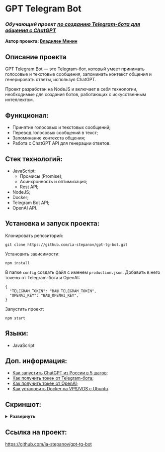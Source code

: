 # GPT Telegram Bot
### ***Обучающий проект [по созданию Telegram-бота для общения с ChatGPT](https://youtu.be/-6ufFPvp6CY)***  
**Автор проекта: [Владилен Минин](https://www.youtube.com/@VladilenMinin)**

## Описание проекта
GPT Telegram Bot — это Telegram-бот, который умеет принимать голосовые и текстовые сообщения, запоминать контекст общения и генерировать ответы, используя ChatGPT. 

Проект разработан на NodeJS и включает в себя технологии, необходимые для создания ботов, работающих с искусственным интеллектом.

## Функционал:
- Принятие голосовых и текстовых сообщений;
- Перевод голосовых сообщений в текст;
- Запоминание контекста общения;
- Работа с ChatGPT API для генерации ответов.

## Стек технологий:
- JavaScript:
  - Промисы (Promise);
  - Асинхронность и оптимизация;
  - Rest API;
- NodeJS;
- Docker;
- Telegram Bot API;
- OpenAI API.

## Установка и запуск проекта:
Клонировать репозиторий:

    git clone https://github.com/ia-stepanov/gpt-tg-bot.git

Установить зависимости:

    npm install

В папке `config` создать файл с именем `production.json`. Добавить в него токены от Telegram-бота и OpenAI: 
```
{
  "TELEGRAM_TOKEN": "ВАШ_TELEGRAM_TOKEN",
  "OPENAI_KEY": "ВАШ_OPENAI_KEY",
}
```

Запустить проект:

    npm start

## Языки:
- JavaScript

## Доп. информация:
- [Как запустить ChatGPT из России в 5 шагов](https://t.me/whackdoor/2787);
- [Как получить токен от Telegram-бота](https://youtu.be/-6ufFPvp6CY?t=468);
- [Как получить токен от OpenAI](https://youtu.be/-6ufFPvp6CY?t=2744);
- [Как установить Docker на VPS/VDS с Ubuntu](https://selectel.ru/blog/what-is-docker/#vmashine).

## Скриншот:
<details><summary><b>Развернуть</b></summary>

[![gpt-tg-bot](https://user-images.githubusercontent.com/86494748/234933102-701cca66-0e99-401a-bbea-07e8d33dfbd4.jpg)](https://childhood.ia-stepanov.ru/)

</details>

## Ссылка на проект:
https://github.com/ia-stepanov/gpt-tg-bot